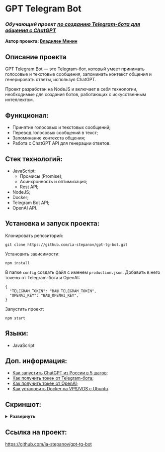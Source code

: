 # GPT Telegram Bot
### ***Обучающий проект [по созданию Telegram-бота для общения с ChatGPT](https://youtu.be/-6ufFPvp6CY)***  
**Автор проекта: [Владилен Минин](https://www.youtube.com/@VladilenMinin)**

## Описание проекта
GPT Telegram Bot — это Telegram-бот, который умеет принимать голосовые и текстовые сообщения, запоминать контекст общения и генерировать ответы, используя ChatGPT. 

Проект разработан на NodeJS и включает в себя технологии, необходимые для создания ботов, работающих с искусственным интеллектом.

## Функционал:
- Принятие голосовых и текстовых сообщений;
- Перевод голосовых сообщений в текст;
- Запоминание контекста общения;
- Работа с ChatGPT API для генерации ответов.

## Стек технологий:
- JavaScript:
  - Промисы (Promise);
  - Асинхронность и оптимизация;
  - Rest API;
- NodeJS;
- Docker;
- Telegram Bot API;
- OpenAI API.

## Установка и запуск проекта:
Клонировать репозиторий:

    git clone https://github.com/ia-stepanov/gpt-tg-bot.git

Установить зависимости:

    npm install

В папке `config` создать файл с именем `production.json`. Добавить в него токены от Telegram-бота и OpenAI: 
```
{
  "TELEGRAM_TOKEN": "ВАШ_TELEGRAM_TOKEN",
  "OPENAI_KEY": "ВАШ_OPENAI_KEY",
}
```

Запустить проект:

    npm start

## Языки:
- JavaScript

## Доп. информация:
- [Как запустить ChatGPT из России в 5 шагов](https://t.me/whackdoor/2787);
- [Как получить токен от Telegram-бота](https://youtu.be/-6ufFPvp6CY?t=468);
- [Как получить токен от OpenAI](https://youtu.be/-6ufFPvp6CY?t=2744);
- [Как установить Docker на VPS/VDS с Ubuntu](https://selectel.ru/blog/what-is-docker/#vmashine).

## Скриншот:
<details><summary><b>Развернуть</b></summary>

[![gpt-tg-bot](https://user-images.githubusercontent.com/86494748/234933102-701cca66-0e99-401a-bbea-07e8d33dfbd4.jpg)](https://childhood.ia-stepanov.ru/)

</details>

## Ссылка на проект:
https://github.com/ia-stepanov/gpt-tg-bot